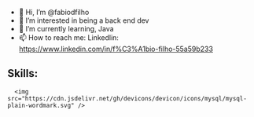 - 👋 Hi, I’m @fabiodfilho
- 👀 I’m interested in being a back end dev
- 🌱 I’m currently learning, Java 
- 📫 How to reach me: Linkedlin: https://www.linkedin.com/in/f%C3%A1bio-filho-55a59b233

## Skills:

      <img src="https://cdn.jsdelivr.net/gh/devicons/devicon/icons/mysql/mysql-plain-wordmark.svg" />
          
          
          
          
          
          
          
          


